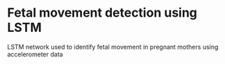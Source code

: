 # Fetal movement detection using LSTM
LSTM network used to identify fetal movement in pregnant mothers using accelerometer data
